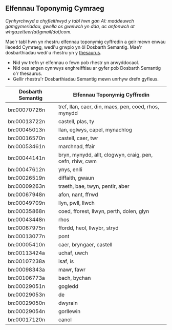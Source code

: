 ## Elfennau Toponymig Cymraeg

*Cynhyrchwyd a chyfieithwyd y tabl hwn gan AI: maddeuwch gamgymeriadau, gwella os gwelwch yn dda, ac anfonwch at whgazetteer(at)gmail(dot)com.*

Mae'r tabl hwn yn rhestru elfennau toponymig cyffredin a geir mewn enwau lleoedd Cymraeg, wedi'u grwpio yn ôl Dosbarth Semantig. Mae'r dosbarthiadau wedi'u rhestru yn y [thesaurus](https://github.com/WorldHistoricalGazetteer/epitran/blob/toponymic-linguistics/epitran/data/topos/thesaurus.md).

* Nid yw trefn yr elfennau o fewn pob rhestr yn arwyddocaol.
* Nid oes angen cynnwys enghreifftiau ar gyfer pob Dosbarth Semantig o'r thesaurus.
* Gellir rhestru'r Dosbarthiadau Semantig mewn unrhyw drefn gyfleus.

| Dosbarth Semantig | Elfennau Toponymig Cyffredin |
|---|---|
| bn:00070726n | tref, llan, caer, din, maes, pen, coed, rhos, mynydd |
| bn:00013722n | castell, plas, ty |
| bn:00045013n | llan, eglwys, capel, mynachlog |
| bn:00016570n | castell, caer, twr |
| bn:00053461n | marchnad, ffair |
| bn:00044141n | bryn, mynydd, allt, clogwyn, craig, pen, cefn, rhiw, cwm |
| bn:00047612n | ynys, enlli |
| bn:00026519n | diffaith, gwaun |
| bn:00009263n | traeth, bae, twyn, pentir, aber | 
| bn:00067948n | afon, nant, ffrwd |
| bn:00049709n | llyn, pwll, llwch |
| bn:00035868n | coed, fforest, llwyn, perth, dolen, glyn |
| bn:00043448n | rhos |
| bn:00067975n | ffordd, heol, llwybr, stryd |
| bn:00013077n | pont |
| bn:00005410n | caer, bryngaer, castell |
| bn:00113424a | uchaf, uwch |
| bn:00107238a | isaf, is |
| bn:00098343a | mawr, fawr |
| bn:00106773a | bach, bychan |
| bn:00029051n | gogledd |
| bn:00029053n | de |
| bn:00029050n | dwyrain |
| bn:00029054n | gorllewin |
| bn:00017120n | canol |
